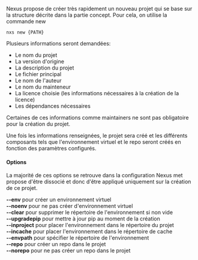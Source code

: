 Nexus propose de créer très rapidement un nouveau projet qui se base sur la structure décrite dans la partie concept. Pour cela, on utilise la commande new

```console
nxs new {PATH}
```

Plusieurs informations seront demandées:
- Le nom du projet
- La version d'origine
- La description du projet
- Le fichier principal
- Le nom de l'auteur
- Le nom du mainteneur
- La licence choisie (les informations nécessaires à la création de la licence)
- Les dépendances nécessaires

Certaines de ces informations comme maintainers ne sont pas obligatoire pour la création du projet.

Une fois les informations renseignées, le projet sera créé et les différents composants tels que l'environnement virtuel et le repo seront créés en fonction des paramètres configurés.
<br>
#### Options

La majorité de ces options se retrouve dans la configuration Nexus met propose d'être dissocié et donc d'être appliqué uniquement sur la création de ce projet.

**--env** pour créer un environnement virtuel<br>
**--noenv** pour ne pas créer d'environnement virtuel<br>
**--clear** pour supprimer le répertoire de l'environnement si non vide<br>
**--upgradepip** pour mettre à jour pip au moment de la création<br>
**--inproject** pour placer l'environnement dans le répertoire du projet<br>
**--incache** pour placer l'environnement dans le répertoire de cache<br>
**--envpath** pour spécifier le répertoire de l'environnement<br>
**--repo** pour créer un repo dans le projet<br>
**--norepo** pour ne pas créer un repo dans le projet<br>